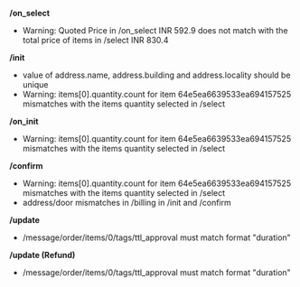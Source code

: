 **/on_select**

- Warning: Quoted Price in /on_select INR 592.9 does not match with the total price of items in /select INR 830.4

**/init**

- value of address.name, address.building and address.locality should be unique
- Warning: items[0].quantity.count for item 64e5ea6639533ea694157525 mismatches with the items quantity selected in /select

**/on_init**

- Warning: items[0].quantity.count for item 64e5ea6639533ea694157525 mismatches with the items quantity selected in /select

**/confirm**

- Warning: items[0].quantity.count for item 64e5ea6639533ea694157525 mismatches with the items quantity selected in /select
- address/door mismatches in /billing in /init and /confirm

**/update**

- /message/order/items/0/tags/ttl_approval must match format "duration"

**/update (Refund)**

- /message/order/items/0/tags/ttl_approval must match format "duration"

